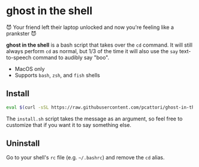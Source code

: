 # ghost in the shell

😈 Your friend left their laptop unlocked and now you're feeling like a prankster 😈

**ghost in the shell** is a bash script that takes over the `cd` command.
It will still always perform `cd` as normal, but 1/3 of the time it will also use the `say` text-to-speech command to audibly say "boo".

- MacOS only
- Supports `bash`, `zsh`, and `fish` shells

## Install

```sh
eval $(curl -sSL https://raw.githubusercontent.com/pcattori/ghost-in-the-shell/main/install.sh boo | sh)
```

The `install.sh` script takes the message as an argument, so feel free to customize that if you want it to say something else.

## Uninstall

Go to your shell's `rc` file (e.g. `~/.bashrc`) and remove the `cd` alias.
